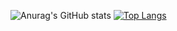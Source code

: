 ![Anurag's GitHub stats](https://github-readme-stats.vercel.app/api?username=BBAslayer&show_icons=true&theme=radical&count_private=true&bg_color=DEG,COLOR1,COLOR2,COLOR3)
[![Top Langs](https://github-readme-stats.vercel.app/api/top-langs/?username=BBAslayer&layout=compact)](https://github.com/anuraghazra/github-readme-stats)
